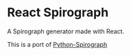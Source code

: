 # React Spirograph

 A Spirograph generator made with React.

 This is a port of [Python-Spirograph](https://github.com/TomCP20/Python-Spirograph)
